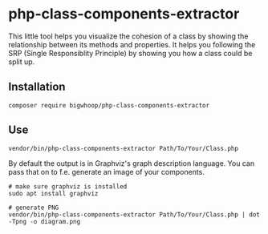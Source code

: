 # php-class-components-extractor

This little tool helps you visualize the cohesion of a class by showing the relationship between its methods and properties. It helps you following the SRP (Single Responsiblity Principle) by showing you how a class could be split up.

## Installation

    composer require bigwhoop/php-class-components-extractor
    
## Use

    vendor/bin/php-class-components-extractor Path/To/Your/Class.php
    
By default the output is in Graphviz's graph description language. You can pass that on to f.e. generate an image of your components.

    # make sure graphviz is installed
    sudo apt install graphviz
    
    # generate PNG
    vendor/bin/php-class-components-extractor Path/To/Your/Class.php | dot -Tpng -o diagram.png


